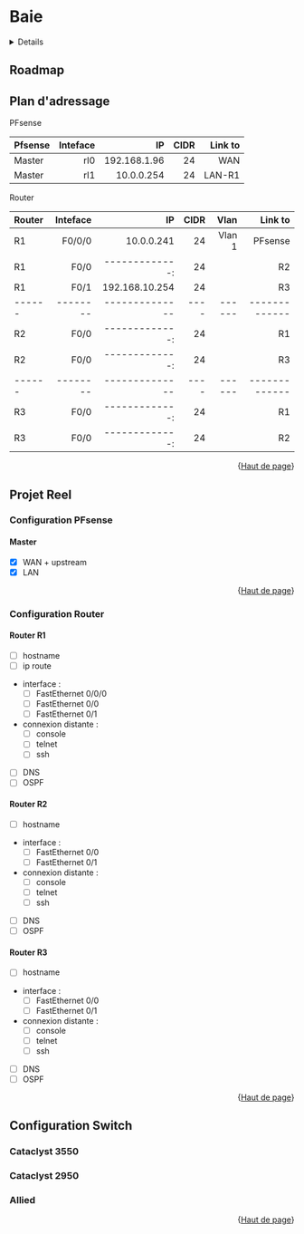 # Baie

<a name="haut-de-page">

<details>
  <summary>Index</summary>
  <ol>
    <li><a href="#roadmap">Roadmap</a></li>
    <li>
    <a>Adressage<a>
      <ul>
        <li><a href="#schema">Schéma</a></li>
        <li><a href="#table-d-adresses">Table d'adresses</a></li>
      </ul>
    </li>
  </ol>
  <details>
    <summary>
    <a href="#projet-reel">Projet Réel</a>
    </summary>
    <ol>
      <li>
        <a href="#configuration-pfsense">Configuration PFSense</a>
        <ul>
          <li><a href="#master">Master</a></li>
        </ul>
      </li>
      <li>
        <a href="#configuration-router">Configuration Router</a>
        <ul>
          <li><a href="#router-r1">Router R1</a></li>
          <li><a href="#router-r2">Router R2</a></li>
          <li><a href="#router-r3">Router R3</a></li>
        </ul>
      </li>
      <li>
        <a href="#configuration-switch">Configuration Switch</a>
        <ul>
          <li><a href="#cataclyst-3550">Cataclyst-3550</a></li>
          <li><a href="#cataclyst-2950">Cataclyst-2950</a></li>
          <li><a href="#allied">Allied</a></li>
        </ul>
      </li>
      <li>
        <a href="#configuration-server">Configuration Servers</a>
        <ul>
          <li>
            <a href="#windows-server-2019">Windows Server 2019</a>
            <ul>
              <li><a href="#master">Master</a></li>
            </ul>
          </li>
          <li>
            <a href="#debian">Debian</a>
            <ul>
              <li><a href="#glpi-ocs">GLPI-OCS</a></li>
            </ul>
          </li>
        </ul>
      </li>
    </ol>
  </details>
</details>

## Roadmap

## Plan d'adressage

<a href="schema"></a>

PFsense

|Pfsense          |Inteface|             IP|CIDR|Link to|
|:----------------|-------:|--------------:|---:|------:|
|Master           |     rl0|   192.168.1.96|  24|    WAN|
|Master           |     rl1|     10.0.0.254|  24| LAN-R1|

Router

|Router|Inteface|            IP|CIDR|  Vlan|      Link to|
|:-----|-------:|-------------:|---:|-----:|------------:|
|R1    |  F0/0/0|    10.0.0.241|  24|Vlan 1|      PFsense|
|R1    |    F0/0|-------------:|  24|      |           R2|
|R1    |    F0/1|192.168.10.254|  24|      |           R3|
|------|--------|--------------|----|------|-------------|
|R2    |    F0/0|-------------:|  24|      |           R1|
|R2    |    F0/0|-------------:|  24|      |           R3|
|------|--------|--------------|----|------|-------------|
|R3    |    F0/0|-------------:|  24|      |           R1|
|R3    |    F0/0|-------------:|  24|      |           R2|

<p align="right">{<a href="#haut-de-page">Haut de page</a>}</p>

## Projet Reel

### Configuration PFsense

#### Master

- [x] WAN + upstream
- [x] LAN

<p align="right">{<a href="#haut-de-page">Haut de page</a>}</p>

### Configuration Router

#### Router R1

- [ ] hostname
- [ ] ip route
- interface :
  - [ ] FastEthernet 0/0/0
  - [ ] FastEthernet 0/0
  - [ ] FastEthernet 0/1
- connexion distante :
  - [ ] console
  - [ ] telnet
  - [ ] ssh
- [ ] DNS
- [ ] OSPF

#### Router R2

- [ ] hostname
- interface :
  - [ ] FastEthernet 0/0
  - [ ] FastEthernet 0/1
- connexion distante :
  - [ ] console
  - [ ] telnet
  - [ ] ssh
- [ ] DNS
- [ ] OSPF

#### Router R3

- [ ] hostname
- interface :
  - [ ] FastEthernet 0/0
  - [ ] FastEthernet 0/1
- connexion distante :
  - [ ] console
  - [ ] telnet
  - [ ] ssh
- [ ] DNS
- [ ] OSPF

<p align="right">{<a href="#haut-de-page">Haut de page</a>}</p>

## Configuration Switch

### Cataclyst 3550

### Cataclyst 2950

### Allied

<p align="right">{<a href="#haut-de-page">Haut de page</a>}</p>
